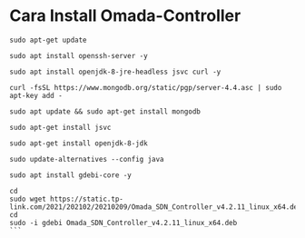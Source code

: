# Cara Install Omada-Controller
```
sudo apt-get update
```
```
sudo apt install openssh-server -y
```
```
sudo apt install openjdk-8-jre-headless jsvc curl -y
```
```
curl -fsSL https://www.mongodb.org/static/pgp/server-4.4.asc | sudo apt-key add -
```
```
sudo apt update && sudo apt-get install mongodb
```
```
sudo apt-get install jsvc
```
```
sudo apt-get install openjdk-8-jdk
```
```
sudo update-alternatives --config java
```
```
sudo apt install gdebi-core -y
````
````
cd
sudo wget https://static.tp-link.com/2021/202102/20210209/Omada_SDN_Controller_v4.2.11_linux_x64.deb
cd
sudo -i gdebi Omada_SDN_Controller_v4.2.11_linux_x64.deb
```
